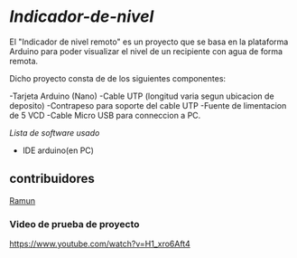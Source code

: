 # _Indicador-de-nivel_
El "Indicador de nivel remoto" es un proyecto que se basa en la plataforma Arduino para poder visualizar el nivel de un recipiente con agua de forma remota.


Dicho proyecto consta de de los siguientes componentes:

-Tarjeta Arduino (Nano)
-Cable UTP (longitud varia segun ubicacion de deposito)
-Contrapeso para soporte del cable UTP
-Fuente de limentacion de 5 VCD
-Cable Micro USB para conneccion a PC.

_Lista de software usado_
  - IDE arduino(en PC) 
  

## contribuidores
[Ramun](https://github.com/ramun9533)

### Video de prueba de proyecto

https://www.youtube.com/watch?v=H1_xro6Aft4
